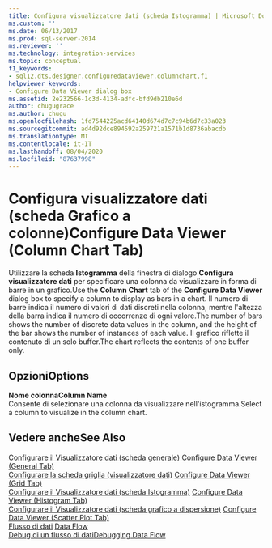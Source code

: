 ```yaml
---
title: Configura visualizzatore dati (scheda Istogramma) | Microsoft Docs
ms.custom: ''
ms.date: 06/13/2017
ms.prod: sql-server-2014
ms.reviewer: ''
ms.technology: integration-services
ms.topic: conceptual
f1_keywords:
- sql12.dts.designer.configuredataviewer.columnchart.f1
helpviewer_keywords:
- Configure Data Viewer dialog box
ms.assetid: 2e232566-1c3d-4134-adfc-bfd9db210e6d
author: chugugrace
ms.author: chugu
ms.openlocfilehash: 1fd7544225acd64140d674d7c7c94b6d7c33a023
ms.sourcegitcommit: ad4d92dce894592a259721a1571b1d8736abacdb
ms.translationtype: MT
ms.contentlocale: it-IT
ms.lasthandoff: 08/04/2020
ms.locfileid: "87637998"
---
```

# <a name="configure-data-viewer-column-chart-tab"></a><span data-ttu-id="233ae-102">Configura visualizzatore dati (scheda Grafico a colonne)</span><span class="sxs-lookup"><span data-stu-id="233ae-102">Configure Data Viewer (Column Chart Tab)</span></span>
  <span data-ttu-id="233ae-103">Utilizzare la scheda **Istogramma** della finestra di dialogo **Configura visualizzatore dati** per specificare una colonna da visualizzare in forma di barre in un grafico.</span><span class="sxs-lookup"><span data-stu-id="233ae-103">Use the **Column Chart** tab of the **Configure Data Viewer** dialog box to specify a column to display as bars in a chart.</span></span> <span data-ttu-id="233ae-104">Il numero di barre indica il numero di valori di dati discreti nella colonna, mentre l'altezza della barra indica il numero di occorrenze di ogni valore.</span><span class="sxs-lookup"><span data-stu-id="233ae-104">The number of bars shows the number of discrete data values in the column, and the height of the bar shows the number of instances of each value.</span></span> <span data-ttu-id="233ae-105">Il grafico riflette il contenuto di un solo buffer.</span><span class="sxs-lookup"><span data-stu-id="233ae-105">The chart reflects the contents of one buffer only.</span></span>  
  
## <a name="options"></a><span data-ttu-id="233ae-106">Opzioni</span><span class="sxs-lookup"><span data-stu-id="233ae-106">Options</span></span>  
 <span data-ttu-id="233ae-107">**Nome colonna**</span><span class="sxs-lookup"><span data-stu-id="233ae-107">**Column Name**</span></span>  
 <span data-ttu-id="233ae-108">Consente di selezionare una colonna da visualizzare nell'istogramma.</span><span class="sxs-lookup"><span data-stu-id="233ae-108">Select a column to visualize in the column chart.</span></span>  
  
## <a name="see-also"></a><span data-ttu-id="233ae-109">Vedere anche</span><span class="sxs-lookup"><span data-stu-id="233ae-109">See Also</span></span>  
 <span data-ttu-id="233ae-110">[Configurare il Visualizzatore dati &#40;scheda generale&#41;](../../2014/integration-services/configure-data-viewer-general-tab.md) </span><span class="sxs-lookup"><span data-stu-id="233ae-110">[Configure Data Viewer &#40;General Tab&#41;](../../2014/integration-services/configure-data-viewer-general-tab.md) </span></span>  
 <span data-ttu-id="233ae-111">[Configurare la scheda griglia &#40;visualizzatore dati&#41;](../../2014/integration-services/configure-data-viewer-grid-tab.md) </span><span class="sxs-lookup"><span data-stu-id="233ae-111">[Configure Data Viewer &#40;Grid Tab&#41;](../../2014/integration-services/configure-data-viewer-grid-tab.md) </span></span>  
 <span data-ttu-id="233ae-112">[Configurare il Visualizzatore dati &#40;scheda Istogramma&#41;](../../2014/integration-services/configure-data-viewer-histogram-tab.md) </span><span class="sxs-lookup"><span data-stu-id="233ae-112">[Configure Data Viewer &#40;Histogram Tab&#41;](../../2014/integration-services/configure-data-viewer-histogram-tab.md) </span></span>  
 <span data-ttu-id="233ae-113">[Configurare il Visualizzatore dati &#40;scheda grafico a dispersione&#41;](../../2014/integration-services/configure-data-viewer-scatter-plot-tab.md) </span><span class="sxs-lookup"><span data-stu-id="233ae-113">[Configure Data Viewer &#40;Scatter Plot Tab&#41;](../../2014/integration-services/configure-data-viewer-scatter-plot-tab.md) </span></span>  
 <span data-ttu-id="233ae-114">[Flusso di dati](data-flow/data-flow.md) </span><span class="sxs-lookup"><span data-stu-id="233ae-114">[Data Flow](data-flow/data-flow.md) </span></span>  
 [<span data-ttu-id="233ae-115">Debug di un flusso di dati</span><span class="sxs-lookup"><span data-stu-id="233ae-115">Debugging Data Flow</span></span>](troubleshooting/debugging-data-flow.md)  
  
  
